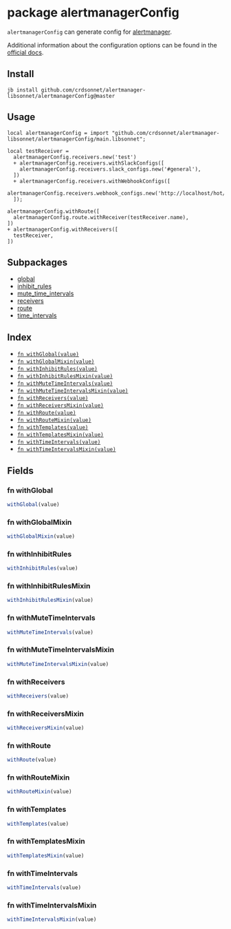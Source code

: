 # package alertmanagerConfig

`alertmanagerConfig` can generate config for [alertmanager](https://github.com/prometheus/alertmanager).

Additional information about the configuration options can be found in the
[official docs](https://prometheus.io/docs/alerting/latest/configuration/).


## Install

```
jb install github.com/crdsonnet/alertmanager-libsonnet/alertmanagerConfig@master
```

## Usage

```jsonnet
local alertmanagerConfig = import "github.com/crdsonnet/alertmanager-libsonnet/alertmanagerConfig/main.libsonnet";

local testReceiver =
  alertmanagerConfig.receivers.new('test')
  + alertmanagerConfig.receivers.withSlackConfigs([
    alertmanagerConfig.receivers.slack_configs.new('#general'),
  ])
  + alertmanagerConfig.receivers.withWebhookConfigs([
    alertmanagerConfig.receivers.webhook_configs.new('http://localhost/hot/new/webhook'),
  ]);

alertmanagerConfig.withRoute([
  alertmanagerConfig.route.withReceiver(testReceiver.name),
])
+ alertmanagerConfig.withReceivers([
  testReceiver,
])

```

## Subpackages

* [global](alertmanagerConfig/global.md)
* [inhibit_rules](alertmanagerConfig/inhibit_rules.md)
* [mute_time_intervals](alertmanagerConfig/mute_time_intervals.md)
* [receivers](alertmanagerConfig/receivers.md)
* [route](alertmanagerConfig/route.md)
* [time_intervals](alertmanagerConfig/time_intervals.md)

## Index

* [`fn withGlobal(value)`](#fn-withglobal)
* [`fn withGlobalMixin(value)`](#fn-withglobalmixin)
* [`fn withInhibitRules(value)`](#fn-withinhibitrules)
* [`fn withInhibitRulesMixin(value)`](#fn-withinhibitrulesmixin)
* [`fn withMuteTimeIntervals(value)`](#fn-withmutetimeintervals)
* [`fn withMuteTimeIntervalsMixin(value)`](#fn-withmutetimeintervalsmixin)
* [`fn withReceivers(value)`](#fn-withreceivers)
* [`fn withReceiversMixin(value)`](#fn-withreceiversmixin)
* [`fn withRoute(value)`](#fn-withroute)
* [`fn withRouteMixin(value)`](#fn-withroutemixin)
* [`fn withTemplates(value)`](#fn-withtemplates)
* [`fn withTemplatesMixin(value)`](#fn-withtemplatesmixin)
* [`fn withTimeIntervals(value)`](#fn-withtimeintervals)
* [`fn withTimeIntervalsMixin(value)`](#fn-withtimeintervalsmixin)

## Fields

### fn withGlobal

```ts
withGlobal(value)
```



### fn withGlobalMixin

```ts
withGlobalMixin(value)
```



### fn withInhibitRules

```ts
withInhibitRules(value)
```



### fn withInhibitRulesMixin

```ts
withInhibitRulesMixin(value)
```



### fn withMuteTimeIntervals

```ts
withMuteTimeIntervals(value)
```



### fn withMuteTimeIntervalsMixin

```ts
withMuteTimeIntervalsMixin(value)
```



### fn withReceivers

```ts
withReceivers(value)
```



### fn withReceiversMixin

```ts
withReceiversMixin(value)
```



### fn withRoute

```ts
withRoute(value)
```



### fn withRouteMixin

```ts
withRouteMixin(value)
```



### fn withTemplates

```ts
withTemplates(value)
```



### fn withTemplatesMixin

```ts
withTemplatesMixin(value)
```



### fn withTimeIntervals

```ts
withTimeIntervals(value)
```



### fn withTimeIntervalsMixin

```ts
withTimeIntervalsMixin(value)
```



